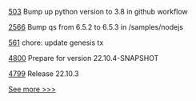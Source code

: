 
[503](https://github.com/hyperledger/cello/pull/503) Bump up python version to 3.8 in github workflow

[2566](https://github.com/hyperledger/indy-sdk/pull/2566) Bump qs from 6.5.2 to 6.5.3 in /samples/nodejs

[561](https://github.com/hyperledger/aries-mobile-agent-react-native/pull/561) chore: update genesis tx

[4800](https://github.com/hyperledger/besu/pull/4800) Prepare for version 22.10.4-SNAPSHOT

[4799](https://github.com/hyperledger/besu/pull/4799) Release 22.10.3


[See more >>>](https://start-here.hyperledger.org/pull-requests)
